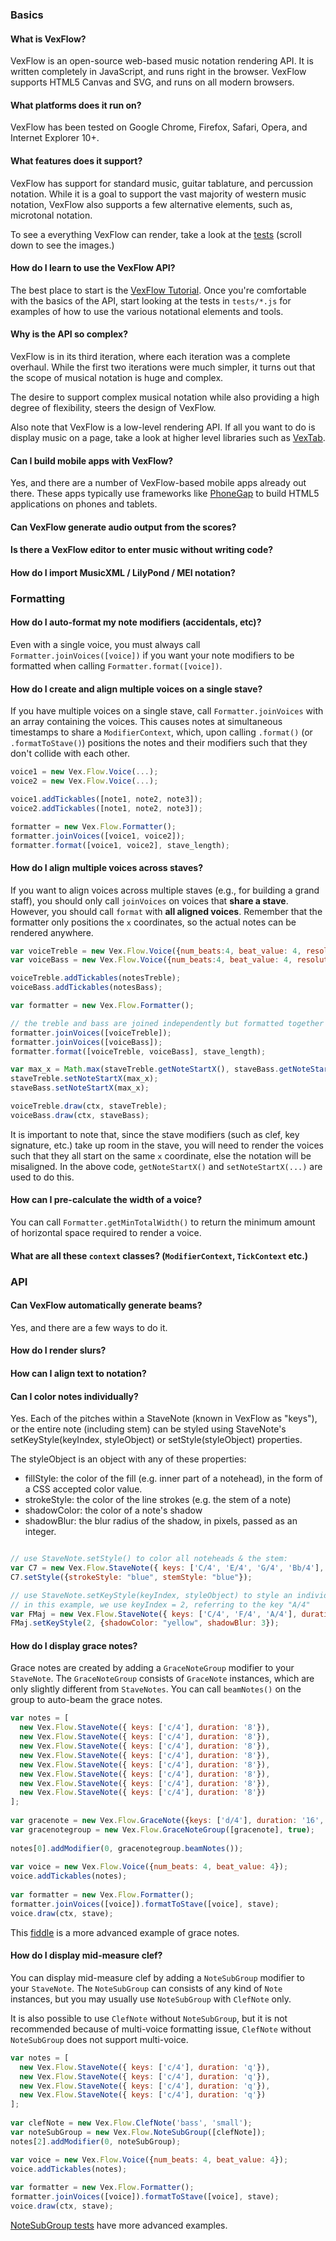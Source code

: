 ### Basics
#### What is VexFlow?

VexFlow is an open-source web-based music notation rendering API. It is written completely in JavaScript, and runs right in the browser. VexFlow supports HTML5 Canvas and SVG, and runs on all modern browsers.

#### What platforms does it run on?

VexFlow has been tested on Google Chrome, Firefox, Safari, Opera, and Internet Explorer 10+.

#### What features does it support?

VexFlow has support for standard music, guitar tablature, and percussion notation. While it is a goal to support the vast majority of western music notation, VexFlow also supports a few alternative elements, such as, microtonal notation.

To see a everything VexFlow can render, take a look at the [tests](http://www.vexflow.com/tests/index.html) (scroll down to see the images.)

#### How do I learn to use the VexFlow API?

The best place to start is the [VexFlow Tutorial](http://www.vexflow.com/docs/tutorial.html). Once you're comfortable with the basics of the API, start looking at the tests in `tests/*.js` for examples of how to use the various notational elements and tools.

#### Why is the API so complex?

VexFlow is in its third iteration, where each iteration was a complete overhaul. While the first two iterations were much simpler, it turns out that the scope of musical notation is huge and complex.

The desire to support complex musical notation while also providing a high degree of flexibility, steers the design of VexFlow.

Also note that VexFlow is a low-level rendering API. If all you want to do is display music on a page, take a look at higher level libraries such as [VexTab](http://vexflow.com/vextab/).

#### Can I build mobile apps with VexFlow?

Yes, and there are a number of VexFlow-based mobile apps already out there. These apps typically use frameworks like [PhoneGap](phonegap.com) to build HTML5 applications on phones and tablets.

#### Can VexFlow generate audio output from the scores?
#### Is there a VexFlow editor to enter music without writing code?
#### How do I import MusicXML / LilyPond / MEI notation?

### Formatting

#### How do I auto-format my note modifiers (accidentals, etc)?

Even with a single voice, you must always call `Formatter.joinVoices([voice])` if you want your note modifiers to be formatted when calling `Formatter.format([voice])`.

#### How do I create and align multiple voices on a single stave?

If you have multiple voices on a single stave, call `Formatter.joinVoices` with an array containing the voices. This causes notes at simultaneous timestamps to share a `ModifierContext`, which, upon calling `.format()` (or `.formatToStave()`) positions the notes and their modifiers such that they don't collide with each other.

```javascript
voice1 = new Vex.Flow.Voice(...);
voice2 = new Vex.Flow.Voice(...);

voice1.addTickables([note1, note2, note3]);
voice2.addTickables([note1, note2, note3]);

formatter = new Vex.Flow.Formatter();
formatter.joinVoices([voice1, voice2]);
formatter.format([voice1, voice2], stave_length);
```

#### How do I align multiple voices across staves?

If you want to align voices across multiple staves (e.g., for building a grand staff), you should only call `joinVoices` on voices that **share a stave**. However, you should call `format` with **all aligned voices**. Remember that the formatter only positions the `x` coordinates, so the actual notes can be rendered anywhere.

```javascript
var voiceTreble = new Vex.Flow.Voice({num_beats:4, beat_value: 4, resolution:Vex.Flow.RESOLUTION});
var voiceBass = new Vex.Flow.Voice({num_beats:4, beat_value: 4, resolution:Vex.Flow.RESOLUTION});

voiceTreble.addTickables(notesTreble);
voiceBass.addTickables(notesBass);

var formatter = new Vex.Flow.Formatter();

// the treble and bass are joined independently but formatted together
formatter.joinVoices([voiceTreble]);
formatter.joinVoices([voiceBass]);
formatter.format([voiceTreble, voiceBass], stave_length);

var max_x = Math.max(staveTreble.getNoteStartX(), staveBass.getNoteStartX());
staveTreble.setNoteStartX(max_x);
staveBass.setNoteStartX(max_x);

voiceTreble.draw(ctx, staveTreble);
voiceBass.draw(ctx, staveBass);
```

It is important to note that, since the stave modifiers (such as clef, key signature, etc.) take up room in the stave, you will need to render the voices such that they all start on the same `x` coordinate, else the notation will be misaligned. In the above code, `getNoteStartX()` and `setNoteStartX(...)` are used to do this.

#### How can I pre-calculate the width of a voice?

You can call `Formatter.getMinTotalWidth()` to return the minimum amount of horizontal space required to render a voice.

#### What are all these `context` classes? (`ModifierContext`, `TickContext` etc.)

### API

#### Can VexFlow automatically generate beams?

Yes, and there are a few ways to do it.

#### How do I render slurs?
#### How can I align text to notation?
#### Can I color notes individually?

Yes.  Each of the pitches within a StaveNote (known in VexFlow as "keys"), or the entire note (including stem) can be styled using StaveNote's setKeyStyle(keyIndex, styleObject) or setStyle(styleObject) properties.  

The styleObject is an object with any of these properties:
- fillStyle: the color of the fill (e.g. inner part of a notehead), in the form of a CSS accepted color value.
- strokeStyle: the color of the line strokes (e.g. the stem of a note)
- shadowColor: the color of a note's shadow
- shadowBlur: the blur radius of the shadow, in pixels, passed as an integer.

```javascript

// use StaveNote.setStyle() to color all noteheads & the stem:
var C7 = new Vex.Flow.StaveNote({ keys: ['C/4', 'E/4', 'G/4', 'Bb/4'], duration: '8'});
C7.setStyle({strokeStyle: "blue", stemStyle: "blue"});

// use StaveNote.setKeyStyle(keyIndex, styleObject) to style an individual notehead.
// in this example, we use keyIndex = 2, referring to the key "A/4"
var FMaj = new Vex.Flow.StaveNote({ keys: ['C/4', 'F/4', 'A/4'], duration: '8'});
FMaj.setKeyStyle(2, {shadowColor: "yellow", shadowBlur: 3});
```

#### How do I display grace notes?

Grace notes are created by adding a `GraceNoteGroup` modifier to your `StaveNote`. The `GraceNoteGroup` consists of `GraceNote` instances, which are only slightly different from `StaveNotes`. You can call `beamNotes()` on the group to auto-beam the grace notes.

```javascript
var notes = [
  new Vex.Flow.StaveNote({ keys: ['c/4'], duration: '8'}),
  new Vex.Flow.StaveNote({ keys: ['c/4'], duration: '8'}),
  new Vex.Flow.StaveNote({ keys: ['c/4'], duration: '8'}),
  new Vex.Flow.StaveNote({ keys: ['c/4'], duration: '8'}),
  new Vex.Flow.StaveNote({ keys: ['c/4'], duration: '8'}),
  new Vex.Flow.StaveNote({ keys: ['c/4'], duration: '8'}),
  new Vex.Flow.StaveNote({ keys: ['c/4'], duration: '8'}),
  new Vex.Flow.StaveNote({ keys: ['c/4'], duration: '8'})
];
 
var gracenote = new Vex.Flow.GraceNote({keys: ['d/4'], duration: '16', slash: true });
var gracenotegroup = new Vex.Flow.GraceNoteGroup([gracenote], true);
 
notes[0].addModifier(0, gracenotegroup.beamNotes());
 
var voice = new Vex.Flow.Voice({num_beats: 4, beat_value: 4});
voice.addTickables(notes);
 
var formatter = new Vex.Flow.Formatter();
formatter.joinVoices([voice]).formatToStave([voice], stave);
voice.draw(ctx, stave);
```

This [fiddle](http://jsfiddle.net/vW9v5/) is a more advanced example of grace notes.

#### How do I display mid-measure clef?

You can display mid-measure clef by adding a `NoteSubGroup` modifier to your `StaveNote`. The `NoteSubGroup` can consists of any kind of `Note` instances, but you may usually use `NoteSubGroup` with `ClefNote` only.

It is also possible to use `ClefNote` without `NoteSubGroup`, but it is not recommended because of multi-voice formatting issue, `ClefNote` without `NoteSubGroup` does not support multi-voice.

```javascript
var notes = [
  new Vex.Flow.StaveNote({ keys: ['c/4'], duration: 'q'}),
  new Vex.Flow.StaveNote({ keys: ['c/4'], duration: 'q'}),
  new Vex.Flow.StaveNote({ keys: ['c/4'], duration: 'q'}),
  new Vex.Flow.StaveNote({ keys: ['c/4'], duration: 'q'})
];
 
var clefNote = new Vex.Flow.ClefNote('bass', 'small');
var noteSubGroup = new Vex.Flow.NoteSubGroup([clefNote]);
notes[2].addModifier(0, noteSubGroup);

var voice = new Vex.Flow.Voice({num_beats: 4, beat_value: 4});
voice.addTickables(notes);
 
var formatter = new Vex.Flow.Formatter();
formatter.joinVoices([voice]).formatToStave([voice], stave);
voice.draw(ctx, stave);
```

[NoteSubGroup tests](http://public.vexflow.com/tests/?module=NoteSubGroup) have more advanced examples.



